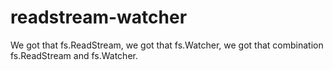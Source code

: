 # readstream-watcher
We got that fs.ReadStream, we got that fs.Watcher, we got that combination fs.ReadStream and fs.Watcher.
